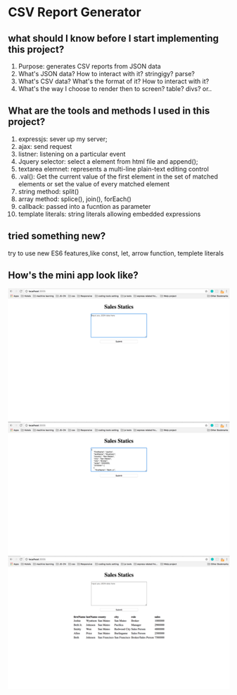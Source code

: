 # CSV Report Generator

## what should I know before I start implementing this project?

1. Purpose:  generates CSV reports from JSON data
2. What's JSON data? How to interact with it? stringigy? parse?
3. What's CSV data? What's the format of it? How to interact with it? 
4. What's the way I choose to render then to screen? table? divs? or..

## What are the tools and methods I used in this project?

1. expressjs: sever up my server;
2. ajax: send request
3. listner: listening on a particular event
4. Jquery selector: select a element from html file and append();
5. textarea elemnet: represents a multi-line plain-text editing control
6. .val(): Get the current value of the first element in the set of matched elements or set the value of every matched element
7. string method: split()
8. array method: splice(), join(), forEach()
9. callback: passed into a fucntion as parameter
10. template literals: string literals allowing embedded expressions

## tried something new?
try to use new ES6 features,like const, let, arrow function, templete literals

## How's the mini app look like?
<img src='./How it looks like/readyToInput.png' alt='readyToInput.png' />
<img src='./How it looks like/inputData.png' alt='inputData.png.png' />
<img src='./How it looks like/displayData.png' alt='displayData.png' />

